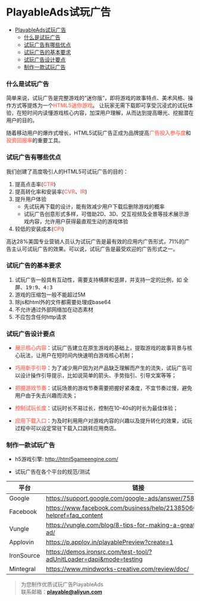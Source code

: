 # PlayableAds试玩广告

- [PlayableAds试玩广告](#PlayableAds试玩广告)
    + [什么是试玩广告](#什么是试玩广告)
    + [试玩广告有哪些优点](#试玩广告有哪些优点)
    + [试玩广告的基本要求](#试玩广告的基本要求)
    + [试玩广告设计要点](#试玩广告设计要点)
    + [制作一款试玩广告](#制作一款试玩广告)

### 什么是试玩广告

简单来说，试玩广告是完整游戏的“迷你版”，即将游戏的故事特点、美术风格、操作方式等提炼为一个<b style='color:salmon'>HTML5迷你游戏</b>。
让玩家无需下载即可享受沉浸式的试玩体验，在短时间内读懂游戏核心内容，加深用户理解，从而达到提高曝光、挖掘潜在用户的目的。

随着移动用户的爆炸式增长，HTML5试玩广告正成为品牌提高<b style='color:salmon'>广告投入参与度</b>和<b style='color:salmon'>投资回报率</b>的重要工具。

### 试玩广告有哪些优点

我们创建了高度吸引人的HTML5可试玩广告的目的：

1. 提高点击率(<b style='color:salmon'>CTR</b>)
2. 提高转化率和安装率(<b style='color:salmon'>CVR</b>、<b style='color:salmon'>IR</b>)
3. 提升用户体验
    + 先试玩再下载的设计，能有效减少用户下载后删除游戏的概率
    + 试玩广告创意形式多样，可借助2D、3D、交互视频及全景等技术展示游戏内容，允许用户获得最直观生动的游戏体验
4. 较低的安装成本(<b style='color:salmon'>CPI</b>)

高达28%美国专业营销人员认为试玩广告是最有效的应用内广告形式，71%的广告主认可试玩广告的效果。可以说，试玩广告是最受欢迎的广告形式之一。

### 试玩广告的基本要求

1. 试玩广告一般具有互动性，需要支持横屏和竖屏，并支持一定的比例，如 <kbd>全屏</kbd>、<kbd>19:9</kbd>、<kbd>4:3</kbd>
2. 游戏的压缩包一般不能超过5M
3. 除js和html外的文件都需要处理成base64
4. 不允许通过外部网络加在动态素材
5. 不应包含任何http请求

### 试玩广告设计要点

+ <b style='color:salmon'>展示核心内容</b>：试玩广告建立在原生游戏的基础上，提取游戏的故事背景与核心玩法，让用户在短时间内快速明白游戏核心机制；

+ <b style='color:salmon'>巧用新手引导</b>：为了减少用户因为对产品缺乏理解而产生的流失，试玩广告可以设计操作引导提示，比如说简单的箭头、手势指引、引导文案等等；

+ <b style='color:salmon'>把握游戏节奏</b>：试玩场景的游戏节奏需要把握好紧凑度，不宜节奏过慢，避免用户由于失去兴趣而流失；

+ <b style='color:salmon'>控制试玩长度</b>：试玩时长不易过长，控制在10-40s的时长为最佳体验；

+ <b style='color:salmon'>应用下载入口</b>：为及时利用用户对游戏内容的兴趣以及提升转化的效果，试玩过程中可以设定常驻下载入口跳转应用商店。

### 制作一款试玩广告
+ h5游戏引擎: http://html5gameengine.com/

+ 试玩广告在各个平台的规范/测试

| 平台 | 链接 |
|  ----  | ----  |
| Google | https://support.google.com/google-ads/answer/7584219 |
| Facebook | https://www.facebook.com/business/help/2138506633095259?helpref=faq_content |
| Vungle | https://vungle.com/blog/8-tips-for-making-a-great-playable-ad/ |
| Applovin | https://p.applov.in/playablePreview?create=1 |
| IronSource | https://demos.ironsrc.com/test-tool/?adUnitLoader=dapi&mode=testing |
| Mintegral | https://www.mindworks-creative.com/review/doc/ |

> 为您制作优质试玩广告PlayableAds  
联系邮箱：<b>playable@aliyun.com</br>


